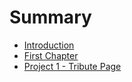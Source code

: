# Summary

* [Introduction](README.md)
* [First Chapter](chapter1.md)
* [Project 1 - Tribute Page](project_1_-_tribute_page.md)

